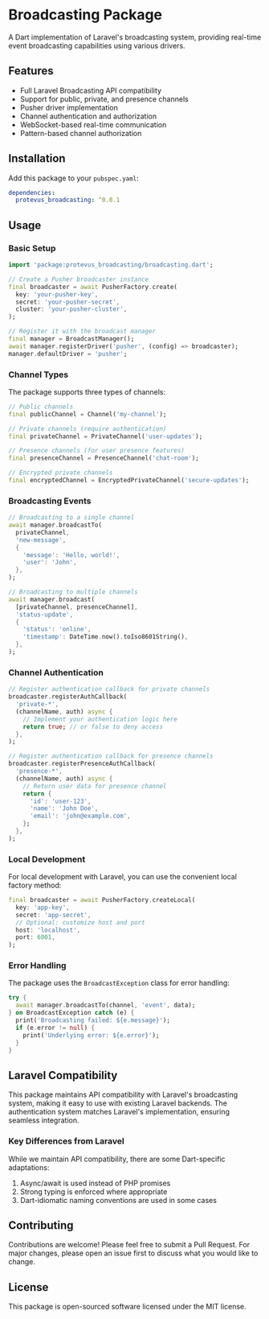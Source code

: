 # Broadcasting Package

A Dart implementation of Laravel's broadcasting system, providing real-time event broadcasting capabilities using various drivers.

## Features

- Full Laravel Broadcasting API compatibility
- Support for public, private, and presence channels
- Pusher driver implementation
- Channel authentication and authorization
- WebSocket-based real-time communication
- Pattern-based channel authorization

## Installation

Add this package to your `pubspec.yaml`:

```yaml
dependencies:
  protevus_broadcasting: ^0.0.1
```

## Usage

### Basic Setup

```dart
import 'package:protevus_broadcasting/broadcasting.dart';

// Create a Pusher broadcaster instance
final broadcaster = await PusherFactory.create(
  key: 'your-pusher-key',
  secret: 'your-pusher-secret',
  cluster: 'your-pusher-cluster',
);

// Register it with the broadcast manager
final manager = BroadcastManager();
await manager.registerDriver('pusher', (config) => broadcaster);
manager.defaultDriver = 'pusher';
```

### Channel Types

The package supports three types of channels:

```dart
// Public channels
final publicChannel = Channel('my-channel');

// Private channels (require authentication)
final privateChannel = PrivateChannel('user-updates');

// Presence channels (for user presence features)
final presenceChannel = PresenceChannel('chat-room');

// Encrypted private channels
final encryptedChannel = EncryptedPrivateChannel('secure-updates');
```

### Broadcasting Events

```dart
// Broadcasting to a single channel
await manager.broadcastTo(
  privateChannel,
  'new-message',
  {
    'message': 'Hello, world!',
    'user': 'John',
  },
);

// Broadcasting to multiple channels
await manager.broadcast(
  [privateChannel, presenceChannel],
  'status-update',
  {
    'status': 'online',
    'timestamp': DateTime.now().toIso8601String(),
  },
);
```

### Channel Authentication

```dart
// Register authentication callback for private channels
broadcaster.registerAuthCallback(
  'private-*',
  (channelName, auth) async {
    // Implement your authentication logic here
    return true; // or false to deny access
  },
);

// Register authentication callback for presence channels
broadcaster.registerPresenceAuthCallback(
  'presence-*',
  (channelName, auth) async {
    // Return user data for presence channel
    return {
      'id': 'user-123',
      'name': 'John Doe',
      'email': 'john@example.com',
    };
  },
);
```

### Local Development

For local development with Laravel, you can use the convenient local factory method:

```dart
final broadcaster = await PusherFactory.createLocal(
  key: 'app-key',
  secret: 'app-secret',
  // Optional: customize host and port
  host: 'localhost',
  port: 6001,
);
```

### Error Handling

The package uses the `BroadcastException` class for error handling:

```dart
try {
  await manager.broadcastTo(channel, 'event', data);
} on BroadcastException catch (e) {
  print('Broadcasting failed: ${e.message}');
  if (e.error != null) {
    print('Underlying error: ${e.error}');
  }
}
```

## Laravel Compatibility

This package maintains API compatibility with Laravel's broadcasting system, making it easy to use with existing Laravel backends. The authentication system matches Laravel's implementation, ensuring seamless integration.

### Key Differences from Laravel

While we maintain API compatibility, there are some Dart-specific adaptations:

1. Async/await is used instead of PHP promises
2. Strong typing is enforced where appropriate
3. Dart-idiomatic naming conventions are used in some cases

## Contributing

Contributions are welcome! Please feel free to submit a Pull Request. For major changes, please open an issue first to discuss what you would like to change.

## License

This package is open-sourced software licensed under the MIT license.
